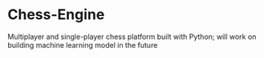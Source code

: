# Chess-Engine
Multiplayer and single-player chess platform built with Python; will work on building machine learning model in the future
